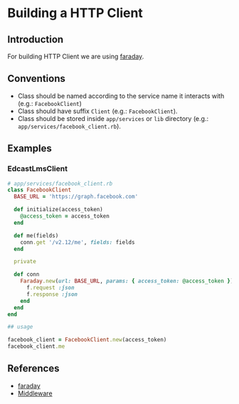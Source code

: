 # Building a HTTP Client

## Introduction

For building HTTP Client we are using [faraday](https://github.com/lostisland/faraday).

## Conventions

- Class should be named according to the service name it interacts with (e.g.: `FacebookClient`)
- Class should have suffix `Client` (e.g.: `FacebookClient`).
- Class should be stored inside `app/services` or `lib` directory (e.g.: `app/services/facebook_client.rb`).

## Examples

### EdcastLmsClient

```ruby
# app/services/facebook_client.rb
class FacebookClient
  BASE_URL = 'https://graph.facebook.com'

  def initialize(access_token)
    @access_token = access_token
  end

  def me(fields)
    conn.get '/v2.12/me', fields: fields
  end

  private

  def conn
    Faraday.new(url: BASE_URL, params: { access_token: @access_token }) do |f|
      f.request :json
      f.response :json
    end
  end
end
```

```ruby
## usage

facebook_client = FacebookClient.new(access_token)
facebook_client.me
```

## References

- [faraday](https://github.com/lostisland/faraday)
- [Middleware](https://github.com/lostisland/awesome-faraday/#middleware)
